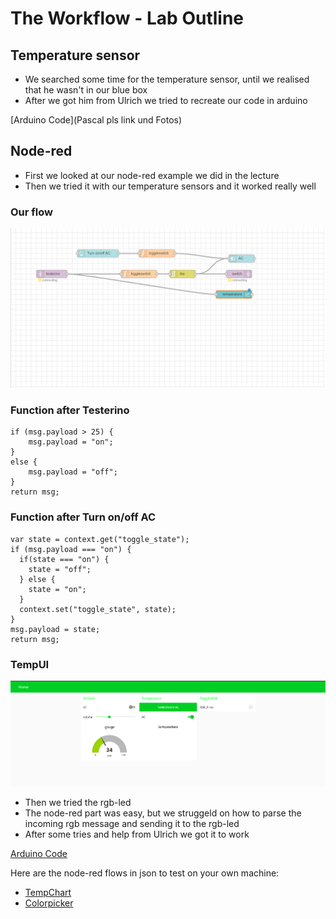 # The Workflow - Lab Outline
## Temperature sensor
+ We searched some time for the temperature sensor, until we realised that he wasn't in our blue box
+ After we got him from Ulrich we tried to recreate our code in arduino

[Arduino Code](Pascal pls link und Fotos)

## Node-red
+ First we looked at our node-red example we did in the lecture
+ Then we tried it with our temperature sensors and it worked really well

### Our flow
![](https://github.com/pasci199601815/IoTMadlmayrNigl/blob/master/Lab-Exercises/Lab04/node_red_tempChart.PNG)
### Function after Testerino
````
if (msg.payload > 25) {
    msg.payload = "on";
}
else {
    msg.payload = "off";
}
return msg;
````
### Function after Turn on/off AC
````
var state = context.get("toggle_state");
if (msg.payload === "on") {
  if(state === "on") {
    state = "off";
  } else {
    state = "on";
  }
  context.set("toggle_state", state);
}
msg.payload = state;
return msg;
````
### TempUI
![](https://github.com/pasci199601815/IoTMadlmayrNigl/blob/master/Lab-Exercises/Lab04/node_red_tempChartUI.PNG)

+ Then we tried the rgb-led
+ The node-red part was easy, but we struggeld on how to parse the incoming rgb message and sending it to the rgb-led
+ After some tries and help from Ulrich we got it to work

[Arduino Code](https://github.com/pasci199601815/IoTMadlmayrNigl/blob/master/Lab-Exercises/Lab04/mqtt_rgb_changer.ino)

Here are the node-red flows in json to test on your own machine:
+ [TempChart](https://github.com/pasci199601815/IoTMadlmayrNigl/blob/master/Lab-Exercises/Lab04/flow_tempChart.json)
+ [Colorpicker](https://github.com/pasci199601815/IoTMadlmayrNigl/blob/master/Lab-Exercises/Lab04/flow_colorpicker.json)

